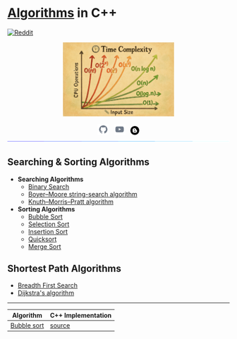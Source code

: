 
# [Algorithms](https://en.wikipedia.org/wiki/Algorithm) in C++
[![Reddit](https://img.shields.io/badge/Reddit-FF4500?style=for-the-badge&logo=reddit&logoColor=white)](https://www.reddit.com/r/algorithms/) 

<p align="center">
  <img width="50%" src="https://github.com/cybersecurity-dev/cybersecurity-dev/blob/main/assets/algorithms.jpeg" />
</p>

<p align="center">
    <a href="https://github.com/cybersecurity-dev/"><img height="25" src="https://github.com/cybersecurity-dev/cybersecurity-dev/blob/main/assets/github.svg" alt="GitHub"></a>
    &nbsp;
    <a href="https://www.youtube.com/@CyberThreatDefence"><img height="25" src="https://github.com/cybersecurity-dev/cybersecurity-dev/blob/main/assets/youtube.svg" alt="YouTube"></a>
    &nbsp;
    <a href="https://cyberthreatdefence.com/my_awesome_lists"><img height="20" src="https://github.com/cybersecurity-dev/cybersecurity-dev/blob/main/assets/blog.svg" alt="My Awesome Lists"></a>
    <img src="https://github.com/cybersecurity-dev/cybersecurity-dev/blob/main/assets/bar.gif">
</p>

## Searching & Sorting Algorithms

* **Searching Algorithms**
    * [Binary Search](https://en.wikipedia.org/wiki/Binary_search)
    * [Boyer–Moore string-search algorithm](https://en.wikipedia.org/wiki/Boyer%E2%80%93Moore_string-search_algorithm)
    * [Knuth–Morris–Pratt algorithm](https://en.wikipedia.org/wiki/Boyer%E2%80%93Moore_string-search_algorithm)
* **Sorting Algorithms**
    * [Bubble Sort](https://en.wikipedia.org/wiki/Bubble_sort)
    * [Selection Sort](https://en.wikipedia.org/wiki/Selection_sort)
    * [Insertion Sort](https://en.wikipedia.org/wiki/Insertion_sort)
    * [Quicksort](https://en.wikipedia.org/wiki/Quicksort)
    * [Merge Sort](https://en.wikipedia.org/wiki/Merge_sort)
## Shortest Path Algorithms 
* [Breadth First Search](https://en.wikipedia.org/wiki/Breadth-first_search)
* [Dijkstra's algorithm](https://en.wikipedia.org/wiki/Dijkstra%27s_algorithm)

---

| Algorithm | C++ Implementation |
|------|------|
|[Bubble sort](https://en.wikipedia.org/wiki/Bubble_sort)|[source](#)|
